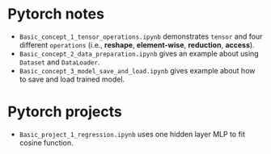 # Pytorch notes
- `Basic_concept_1_tensor_operations.ipynb` demonstrates `tensor` and four different `operations` (i.e., **reshape**, **element-wise**, **reduction**, **access**).
- `Basic_concept_2_data_preparation.ipynb` gives an example about using `Dataset` and `DataLoader`.
- `Basic_concept_3_model_save_and_load.ipynb` gives example about how to save and load trained model.

# Pytorch projects
- `Basic_project_1_regression.ipynb` uses one hidden layer MLP to fit cosine function.
